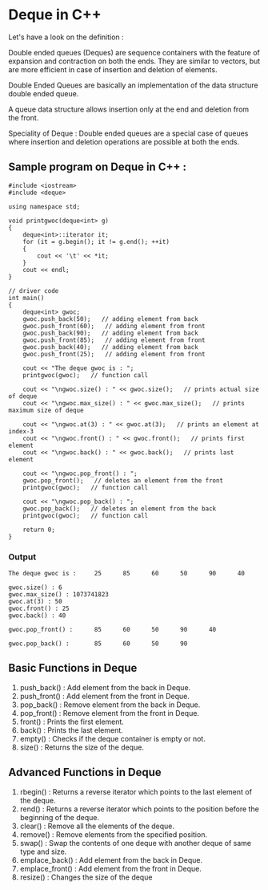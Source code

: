 # Deque in C++
<p> Let's have a look on the definition : </p>
<p> Double ended queues (Deques) are sequence containers with the feature of expansion and contraction on both the ends. They are similar to vectors, but are more efficient in case of insertion and deletion of elements. </p>
<p> Double Ended Queues are basically an implementation of the data structure double ended queue. </p>

<p> A queue data structure allows insertion only at the end and deletion from the front. </p>

<p> Speciality of Deque : Double ended queues are a special case of queues where insertion and deletion operations are possible at both the ends. </p>


## Sample program on Deque in C++ : 

```
#include <iostream>
#include <deque>

using namespace std;

void printgwoc(deque<int> g)
{
    deque<int>::iterator it;
    for (it = g.begin(); it != g.end(); ++it)
    {
        cout << '\t' << *it;
    }
    cout << endl;
}

// driver code
int main()
{
    deque<int> gwoc;
    gwoc.push_back(50);   // adding element from back
    gwoc.push_front(60);   // adding element from front
    gwoc.push_back(90);   // adding element from back
    gwoc.push_front(85);   // adding element from front
    gwoc.push_back(40);   // adding element from back
    gwoc.push_front(25);   // adding element from front
    
    cout << "The deque gwoc is : ";
    printgwoc(gwoc);   // function call

    cout << "\ngwoc.size() : " << gwoc.size();   // prints actual size of deque
    cout << "\ngwoc.max_size() : " << gwoc.max_size();   // prints maximum size of deque

    cout << "\ngwoc.at(3) : " << gwoc.at(3);   // prints an element at index-3
    cout << "\ngwoc.front() : " << gwoc.front();   // prints first element
    cout << "\ngwoc.back() : " << gwoc.back();   // prints last element

    cout << "\ngwoc.pop_front() : ";
    gwoc.pop_front();   // deletes an element from the front
    printgwoc(gwoc);   // function call

    cout << "\ngwoc.pop_back() : ";
    gwoc.pop_back();   // deletes an element from the back
    printgwoc(gwoc);   // function call

    return 0;
}

```

### Output
```
The deque gwoc is :     25      85      60      50      90      40

gwoc.size() : 6
gwoc.max_size() : 1073741823
gwoc.at(3) : 50
gwoc.front() : 25
gwoc.back() : 40

gwoc.pop_front() :      85      60      50      90      40

gwoc.pop_back() :       85      60      50      90
```
## Basic Functions in Deque
1. push_back() : Add element from the back in Deque.
2. push_front() : Add element from the front in Deque.
3. pop_back() : Remove element from the back in Deque.
4. pop_front() : Remove element from the front in Deque.
5. front() : Prints the first element.
6. back() : Prints the last element.
7. empty() : Checks if the deque container is empty or not.
8. size() : Returns the size of the deque.

## Advanced Functions in Deque
1. rbegin() : Returns a reverse iterator which points to the last element of the deque.
2. rend() : Returns a reverse iterator which points to the position before the beginning of the deque.
3. clear() : Remove all the elements of the deque.
4. remove() : Remove elements from the specified position.
5. swap() : Swap the contents of one deque with another deque of same type and size.
6. emplace_back() : Add element from the back in Deque.
7. emplace_front() : Add element from the front in Deque. 
8. resize() : Changes the size of the deque
